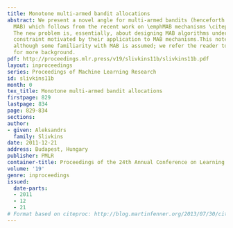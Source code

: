 ```yaml
---
title: Monotone multi-armed bandit allocations
abstract: We present a novel angle for multi-armed bandits (henceforth abbreviated
  MAB) which follows from the recent work on \emphMAB mechanisms \citepMechMAB-ec09,DevanurK08,Transform-ec10.
  The new problem is, essentially, about designing MAB algorithms under an additional
  constraint motivated by their application to MAB mechanisms.This note is self-contained,
  although some familiarity with MAB is assumed; we refer the reader to \citeCesaBL-book
  for more background.
pdf: http://proceedings.mlr.press/v19/slivkins11b/slivkins11b.pdf
layout: inproceedings
series: Proceedings of Machine Learning Research
id: slivkins11b
month: 0
tex_title: Monotone multi-armed bandit allocations
firstpage: 829
lastpage: 834
page: 829-834
sections: 
author:
- given: Aleksandrs
  family: Slivkins
date: 2011-12-21
address: Budapest, Hungary
publisher: PMLR
container-title: Proceedings of the 24th Annual Conference on Learning Theory
volume: '19'
genre: inproceedings
issued:
  date-parts:
  - 2011
  - 12
  - 21
# Format based on citeproc: http://blog.martinfenner.org/2013/07/30/citeproc-yaml-for-bibliographies/
---
```

